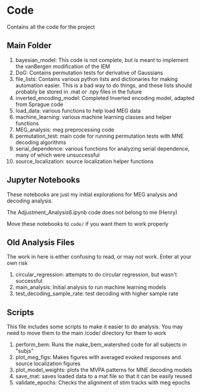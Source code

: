 # Code

Contains all the code for the project

## Main Folder
1. bayesian_model: This code is not complete, but is meant to implement the vanBergen modification of the IEM
2. DoG: Contains permutation tests for derivative of Gaussians
3. file_lists: Contains various python lists and dictionaries for making automation easier. This is a bad way to do things, and these lists should probably be stored in .mat or .npy files in the future
4. inverted_encoding_model: Completed Inverted encoding model, adapted from Sprague code
5. load_data: various functions to help load MEG data
6. machine_learning: various machine learning classes and helper functions
7. MEG_analysis: meg preprocessing code
8. permutation_test: main code for running permutation tests with MNE decoding algorithms
9. serial_dependence: various functions for analyzing serial dependence, many of which were unsuccessful
10. source_localization: source localization helper functions

## Jupyter Notebooks

These notebooks are just my initial explorations for MEG analysis and decoding analysis.

The Adjustment_Analysis6.ipynb code does not belong to me (Henry)

Move these notebooks to `code/` if you want them to work properly

## Old Analysis Files

The work in here is either confusing to read, or may not work. Enter at your own risk

1. circular_regression: attempts to do circular regression, but wasn't successful
2. main_analysis: Initial analysis to run machine learning models
3. test_decoding_sample_rate: test decoding with higher sample rate

## Scripts

This file includes some scripts to make it easier to do analysis. You may need to move them to the main /code/ directory
for them to work

1. perform_bem: Runs the make_bem_watershed code for all subjects in "subjs"
2. plot_meg_figs: Makes figures with averaged evoked responses and source localization figures
3. plot_model_weights: plots the MVPA patterns for MNE decoding models
4. save_mat: saves loaded data to a mat file so that it can be easily reused
5. validate_epochs: Checks the alignment of stim tracks with meg epochs